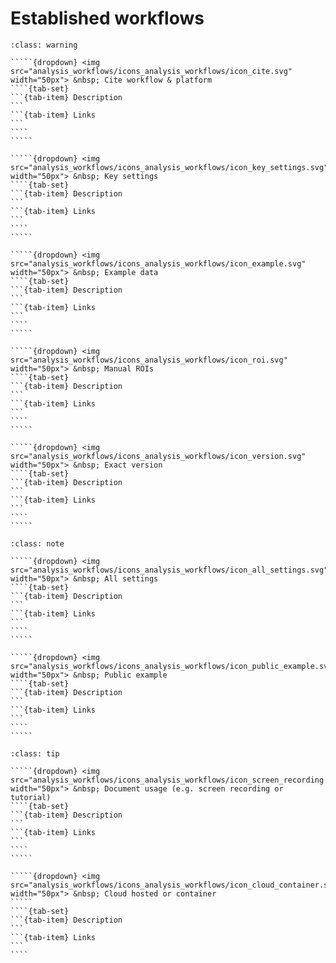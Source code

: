 # Established workflows


``````{admonition} Minimal 
:class: warning

`````{dropdown} <img src="analysis_workflows/icons_analysis_workflows/icon_cite.svg" width="50px"> &nbsp; Cite workflow & platform
````{tab-set}
```{tab-item} Description
```
```{tab-item} Links
```
````
````` 

`````{dropdown} <img src="analysis_workflows/icons_analysis_workflows/icon_key_settings.svg" width="50px"> &nbsp; Key settings
````{tab-set}
```{tab-item} Description
```
```{tab-item} Links
```
````
````` 

`````{dropdown} <img src="analysis_workflows/icons_analysis_workflows/icon_example.svg" width="50px"> &nbsp; Example data
````{tab-set}
```{tab-item} Description
```
```{tab-item} Links
```
````
````` 

`````{dropdown} <img src="analysis_workflows/icons_analysis_workflows/icon_roi.svg" width="50px"> &nbsp; Manual ROIs
````{tab-set}
```{tab-item} Description
```
```{tab-item} Links
```
````
````` 

`````{dropdown} <img src="analysis_workflows/icons_analysis_workflows/icon_version.svg" width="50px"> &nbsp; Exact version
````{tab-set}
```{tab-item} Description
```
```{tab-item} Links
```
````
````` 

``````

``````{admonition} Recommended
:class: note

`````{dropdown} <img src="analysis_workflows/icons_analysis_workflows/icon_all_settings.svg" width="50px"> &nbsp; All settings
````{tab-set}
```{tab-item} Description
```
```{tab-item} Links
```
````
````` 

`````{dropdown} <img src="analysis_workflows/icons_analysis_workflows/icon_public_example.svg" width="50px"> &nbsp; Public example
````{tab-set}
```{tab-item} Description
```
```{tab-item} Links
```
````
````` 

``````

``````{admonition} Ideal
:class: tip

`````{dropdown} <img src="analysis_workflows/icons_analysis_workflows/icon_screen_recording.svg" width="50px"> &nbsp; Document usage (e.g. screen recording or tutorial)
````{tab-set}
```{tab-item} Description
```
```{tab-item} Links
```
````
````` 

`````{dropdown} <img src="analysis_workflows/icons_analysis_workflows/icon_cloud_container.svg" width="50px"> &nbsp; Cloud hosted or container
````` 
````{tab-set}
```{tab-item} Description
```
```{tab-item} Links
```
````

``````

<!--Notes which will not be shown on the actual page-->